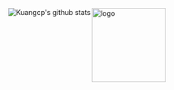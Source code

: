 <img src="https://github-readme-stats.vercel.app/api?username=kuangcp&show_icons=true&theme=vue" alt="Kuangcp's github stats" align="left" />

<img src="https://github-profile-trophy.vercel.app/?username=kuangcp&theme=flat&column=7&margin-w=10" alt="logo" height="150" align="left" />